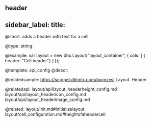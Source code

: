header
---
sidebar_label: 
title: 
---          

@short: 
adds a header with text for a cell




@type: string

@example: 
var layout = new dhx.Layout("layout_container", {
    cols: [
      { header: "Cell header"}
    ]
});


@template:	api_config
@descr: 

@relatedsample: https://snippet.dhtmlx.com/bxqnzesl	Layout. Header

@relatedapi: 
layout/api/layout_headerheight_config.md
layout/api/layout_headericon_config.md
layout/api/layout_headerimage_config.md

@related: layout/init.md#initializelayout
layout/cell_configuration.md#heightofaheadercell
